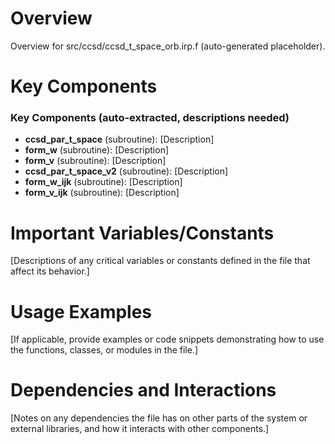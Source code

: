 # Overview

Overview for src/ccsd/ccsd_t_space_orb.irp.f (auto-generated placeholder).

# Key Components

### Key Components (auto-extracted, descriptions needed)
- **ccsd_par_t_space** (subroutine): [Description]
- **form_w** (subroutine): [Description]
- **form_v** (subroutine): [Description]
- **ccsd_par_t_space_v2** (subroutine): [Description]
- **form_w_ijk** (subroutine): [Description]
- **form_v_ijk** (subroutine): [Description]

# Important Variables/Constants

[Descriptions of any critical variables or constants defined in the file that affect its behavior.]

# Usage Examples

[If applicable, provide examples or code snippets demonstrating how to use the functions, classes, or modules in the file.]

# Dependencies and Interactions

[Notes on any dependencies the file has on other parts of the system or external libraries, and how it interacts with other components.]
